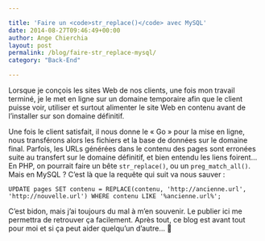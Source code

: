 ```yaml
---

title: 'Faire un <code>str_replace()</code> avec MySQL'
date: 2014-08-27T09:46:49+00:00
author: Ange Chierchia
layout: post
permalink: /blog/faire-str_replace-mysql/
category: "Back-End"

---
```

Lorsque je conçois les sites Web de nos clients, une fois mon travail terminé, je le met en ligne sur un domaine temporaire afin que le client puisse voir, utiliser et surtout alimenter le site Web en contenu avant de l&rsquo;installer sur son domaine définitif.

Une fois le client satisfait, il nous donne le &laquo;&nbsp;Go&nbsp;&raquo; pour la mise en ligne, nous transférons alors les fichiers et la base de données sur le domaine final. Parfois, les URLs générées dans le contenu des pages sont erronées suite au transfert sur le domaine définitif, et bien entendu les liens foirent&#8230; En PHP, on pourrait faire un bête `str_replace()`, ou un `preg_match_all()`. Mais en MySQL ? C&rsquo;est là que la requête qui suit va nous sauver :

    UPDATE pages SET contenu = REPLACE(contenu, 'http://ancienne.url', 'http://nouvelle.url') WHERE contenu LIKE '%ancienne.url%';

C&rsquo;est bidon, mais j&rsquo;ai toujours du mal à m&rsquo;en souvenir. Le publier ici me permettra de retrouver ça facilement. Après tout, ce blog est avant tout pour moi et si ça peut aider quelqu&rsquo;un d&rsquo;autre&#8230; 